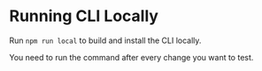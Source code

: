 # Running CLI Locally

Run `npm run local` to build and install the CLI locally.

You need to run the command after every change you want to test.
